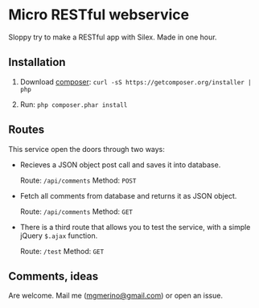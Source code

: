 Micro RESTful webservice
========================

Sloppy try to make a RESTful app with Silex. Made in one hour.

Installation
------------

1. Download [composer][1]: `curl -sS https://getcomposer.org/installer | php`

2. Run: `php composer.phar install`

Routes
------

This service open the doors through two ways:


* Recieves a JSON object post call and saves it into database.

	Route: `/api/comments`
	Method: `POST`

* Fetch all comments from database and returns it as JSON object.

	Route: `/api/comments`
	Method: `GET`

* There is a third route that allows you to test the service, with a simple jQuery `$.ajax` function.

	Route: `/test`
	Method: `GET`


Comments, ideas
---------------

Are welcome. Mail me (mgmerino@gmail.com) or open an issue.

[1]: http://getcomposer.org/
